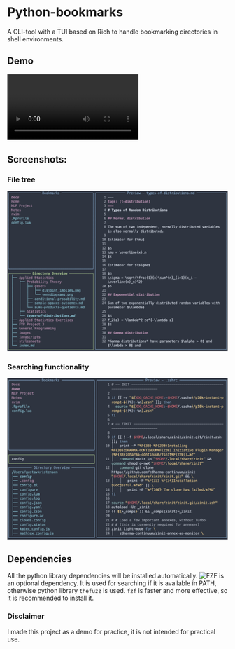 # Python-bookmarks

A CLI-tool with a TUI based on Rich to handle bookmarking directories in shell environments.

## Demo
![Demo video](img/demo.mov)

## Screenshots:

### File tree
![File tree viewer screenshot](img/filetree.png)

### Searching functionality
![Searching functionality screenshot](img/searching.png)

## Dependencies

All the python library dependencies will be installed automatically.
![FZF](https://github.com/junegunn/fzf) is an optional dependency. It is used
for searching if it is available in PATH, otherwise python library `thefuzz` is
used. `fzf` is faster and more effective, so it is recommended to install it.

### Disclaimer

I made this project as a demo for practice, it is not intended for practical use.
